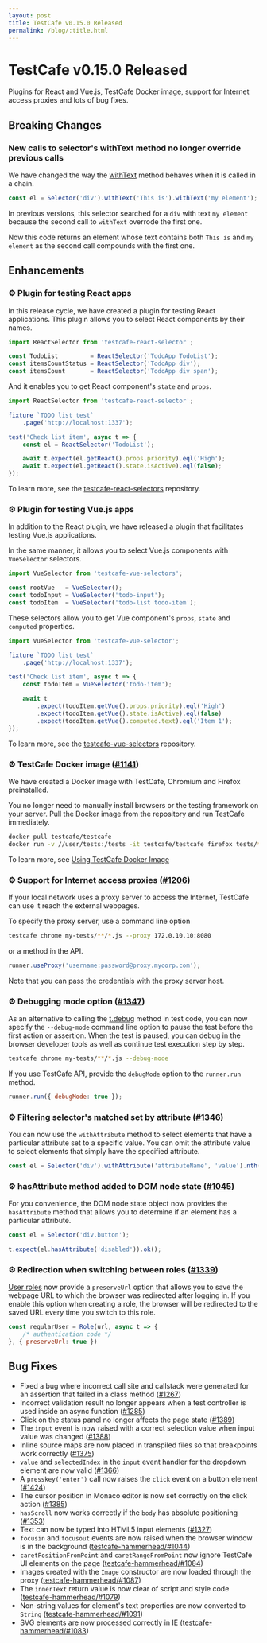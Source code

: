 ```yaml
---
layout: post
title: TestCafe v0.15.0 Released
permalink: /blog/:title.html
---
```

# TestCafe v0.15.0 Released

Plugins for React and Vue.js, TestCafe Docker image, support for Internet access proxies and lots of bug fixes.

<!--more-->

## Breaking Changes

### New calls to selector's withText method no longer override previous calls

We have changed the way the [withText](../documentation/reference/test-api/selector/withtext.md)
method behaves when it is called in a chain.

```js
const el = Selector('div').withText('This is').withText('my element');
```

In previous versions, this selector searched for a `div` with text `my element` because the second call to `withText` overrode the first one.

Now this code returns an element whose text contains both `This is` and `my element` as the second call compounds with the first one.

## Enhancements

### ⚙ Plugin for testing React apps

In this release cycle, we have created a plugin for testing React applications.
This plugin allows you to select React components by their names.

```js
import ReactSelector from 'testcafe-react-selector';

const TodoList         = ReactSelector('TodoApp TodoList');
const itemsCountStatus = ReactSelector('TodoApp div');
const itemsCount       = ReactSelector('TodoApp div span');
```

And it enables you to get React component's `state` and `props`.

```js
import ReactSelector from 'testcafe-react-selector';

fixture `TODO list test`
    .page('http://localhost:1337');

test('Check list item', async t => {
    const el = ReactSelector('TodoList');

    await t.expect(el.getReact().props.priority).eql('High');
    await t.expect(el.getReact().state.isActive).eql(false);
});
```

To learn more, see the [testcafe-react-selectors](https://github.com/DevExpress/testcafe-react-selectors/) repository.

### ⚙ Plugin for testing Vue.js apps

In addition to the React plugin, we have released a plugin that facilitates testing Vue.js applications.

In the same manner, it allows you to select Vue.js components with `VueSelector` selectors.

```js
import VueSelector from 'testcafe-vue-selectors';

const rootVue   = VueSelector();
const todoInput = VueSelector('todo-input');
const todoItem  = VueSelector('todo-list todo-item');
```

These selectors allow you to get Vue component's `props`, `state` and `computed` properties.

```js
import VueSelector from 'testcafe-vue-selector';

fixture `TODO list test`
    .page('http://localhost:1337');

test('Check list item', async t => {
    const todoItem = VueSelector('todo-item');

    await t
        .expect(todoItem.getVue().props.priority).eql('High')
        .expect(todoItem.getVue().state.isActive).eql(false)
        .expect(todoItem.getVue().computed.text).eql('Item 1');
});
```

To learn more, see the [testcafe-vue-selectors](https://github.com/DevExpress/testcafe-vue-selectors) repository.

### ⚙ TestCafe Docker image ([#1141](https://github.com/DevExpress/testcafe/issues/1141))

We have created a Docker image with TestCafe, Chromium and Firefox preinstalled.

You no longer need to manually install browsers or the testing framework on your server.
Pull the Docker image from the repository and run TestCafe immediately.

```sh
docker pull testcafe/testcafe
docker run -v //user/tests:/tests -it testcafe/testcafe firefox tests/**/*.js
```

To learn more, see [Using TestCafe Docker Image](../documentation/guides/advanced-guides/use-testcafe-docker-image.md)

### ⚙ Support for Internet access proxies ([#1206](https://github.com/DevExpress/testcafe/issues/1206))

If your local network uses a proxy server to access the Internet, TestCafe can use it reach the external webpages.

To specify the proxy server, use a command line option

```sh
testcafe chrome my-tests/**/*.js --proxy 172.0.10.10:8080
```

or a method in the API.

```js
runner.useProxy('username:password@proxy.mycorp.com');
```

Note that you can pass the credentials with the proxy server host.

### ⚙ Debugging mode option ([#1347](https://github.com/DevExpress/testcafe/issues/1347))

As an alternative to calling the [t.debug](../documentation/guides/basic-guides/debug.md#client-side-debugging) method
in test code, you can now specify the `--debug-mode` command line option to pause the test before the first action or assertion.
When the test is paused, you can debug in the browser developer tools as well as continue test execution step by step.

```sh
testcafe chrome my-tests/**/*.js --debug-mode
```

If you use TestCafe API, provide the `debugMode` option to the `runner.run` method.

```js
runner.run({ debugMode: true });
```

### ⚙ Filtering selector's matched set by attribute ([#1346](https://github.com/DevExpress/testcafe/issues/1346))

You can now use the `withAttribute` method to select elements that have a particular attribute set to a specific value.
You can omit the attribute value to select elements that simply have the specified attribute.

```js
const el = Selector('div').withAttribute('attributeName', 'value').nth(2);
```

### ⚙ hasAttribute method added to DOM node state ([#1045](https://github.com/DevExpress/testcafe/issues/1045))

For you convenience, the DOM node state object now provides the `hasAttribute` method that allows you to determine if an element has a particular attribute.

```js
const el = Selector('div.button');

t.expect(el.hasAttribute('disabled')).ok();
```

### ⚙ Redirection when switching between roles ([#1339](https://github.com/DevExpress/testcafe/issues/1339))

[User roles](../documentation/guides/advanced-guides/authentication.md#user-roles) now provide a `preserveUrl` option
that allows you to save the webpage URL to which the browser was redirected after logging in. If you enable this option when creating a role,
the browser will be redirected to the saved URL every time you switch to this role.

```js
const regularUser = Role(url, async t => {
    /* authentication code */
}, { preserveUrl: true })
```

## Bug Fixes

* Fixed a bug where incorrect call site and callstack were generated for an assertion that failed in a class method ([#1267](https://github.com/DevExpress/testcafe/issues/1267))
* Incorrect validation result no longer appears when a test controller is used inside an async function ([#1285](https://github.com/DevExpress/testcafe/issues/1285))
* Click on the status panel no longer affects the page state ([#1389](https://github.com/DevExpress/testcafe/issues/1389))
* The `input` event is now raised with a correct selection value when input value was changed ([#1388](https://github.com/DevExpress/testcafe/issues/1388))
* Inline source maps are now placed in transpiled files so that breakpoints work correctly ([#1375](https://github.com/DevExpress/testcafe/issues/1375))
* `value` and `selectedIndex` in the `input` event handler for the dropdown element are now valid ([#1366](https://github.com/DevExpress/testcafe/issues/1366))
* A `presskey('enter')` call now raises the `click` event on a button element ([#1424](https://github.com/DevExpress/testcafe/issues/1424))
* The cursor position in Monaco editor is now set correctly on the click action ([#1385](https://github.com/DevExpress/testcafe/issues/1385))
* `hasScroll` now works correctly if the `body` has absolute positioning ([#1353](https://github.com/DevExpress/testcafe/issues/1353))
* Text can now be typed into HTML5 input elements ([#1327](https://github.com/DevExpress/testcafe/issues/1327))
* `focusin` and `focusout` events are now raised when the browser window is in the background ([testcafe-hammerhead/#1044](https://github.com/DevExpress/testcafe-hammerhead/issues/1044))
* `caretPositionFromPoint` and `caretRangeFromPoint` now ignore TestCafe UI elements on the page ([testcafe-hammerhead/#1084](https://github.com/DevExpress/testcafe-hammerhead/issues/1084))
* Images created with the `Image` constructor are now loaded through the proxy ([testcafe-hammerhead/#1087](https://github.com/DevExpress/testcafe-hammerhead/issues/1087))
* The `innerText` return value is now clear of script and style code ([testcafe-hammerhead/#1079](https://github.com/DevExpress/testcafe-hammerhead/issues/1079))
* Non-string values for element's text properties are now converted to `String` ([testcafe-hammerhead/#1091](https://github.com/DevExpress/testcafe-hammerhead/issues/1091))
* SVG elements are now processed correctly in IE ([testcafe-hammerhead/#1083](https://github.com/DevExpress/testcafe-hammerhead/issues/1083))